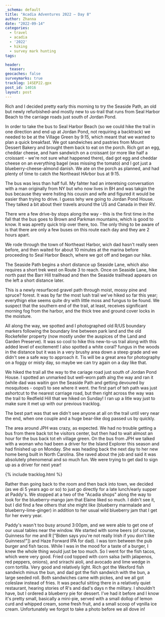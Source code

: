 ```yaml
---
_schema: default
title: "Acadia Adventures 2022 – Day 8"
author: Zhanna
date: "2022-09-14"
categories: 
  - travel
  - acadia
  - '2022'
  - hiking
  - survey mark hunting
tags:

header:
  teaser:
geocaches: false
surveymarks: true
tracklog: 14SEP22.gpx
post_id: 14016
layout: post  
---
```


Rich and I decided pretty early this morning to try the Seaside Path, an old but newly refurbished-and mostly new to us-trail that runs from Seal Harbor Beach to the carriage roads just south of Jordan Pond. 

In order to take the bus to Seal Harbor Beach (so we could hike the trail in one direction and end up at Jordan Pond, not requiring a backtrack) we needed to be at the Village Green by 9:15, which meant that we wanted to plan a quick breakfast. We got sandwiches and pastries from Mount Dessert Bakery and brought them back to eat on the porch. Rich got an egg, cheddar cheese, and ham sandwich on a croissant (or more like half a croissant - we're not sure what happened there), dad got egg and cheddar cheese on an everything bagel (was missing the tomato) and I got just a blueberry-cheese-almond danish. We ate on the porch as planned, and had plenty of time to catch the Northeast HArbor bus at 9:15.

The bus was less than half full. My fahter had an interetsing conversation with a man originally from NY but who now lives in BH and was takgin the bus because they were hsting his cousin and wife and figured it would be easier than trying to drive. I guess tehy wre going to Jordan Pond House. They talked a bit about their travels around the US and Canada in their RV. 

There wre a few drive-by stops along the way - this is the first time in the fall that the bus goes to Brown and Parkman mountains, which is good to know. It was apretty quick trip over there, too. The only thing to be aware of is that there are only a few buses on this route each day and they are 2 hours apart. 

We rode through the town of Northeast Harbor, wich dad hasn't really seen before, and then waited for about 10 minutes at the marina before proceeding to Seal Harbor Beach, where we got off and began our hike.

The Seaside Path begins a short distance up Seaside Lane, which also requires a short trek west on Route 3 to reach. Once on Seaside Lane, hike north past the Barr Hill trailhead and then the Seaside trailhead appears on the left a short distance later.

This is a newly resurfaced gravel path through moist, mossy pine and spruce? forest. It was by far the most lush trail we've hiked so far this year; everythign else seems quite dry with little moss and fungus to be found. We suspect that the southern end of the trail, at least, receives significant morning fog from the harbor, and the thick tree and ground cover locks in the moisture. 

All along the way, we spotted and I photographed old R/US boundary markers following the boundary line between park land and the old Rockefeller property (now mostly under the auspices of the Land and Garden Preserve). It was so cool to hike this new-to-us trail along with this added level of excitement! I also spotted a white coral? fungus in the woods in the distance but it was in a very brushy area down a steep grade and we didn't see a safe way to approach it. Tis will be a great area for photography on a foggy or misty day, so maybe we can try again on a day like that.

We hiked the trail all the way to the cariage road just south of Jordan Pond House. I spotted an unmarked but well-worn path alng the way and ran it (while dad was waitin gon the Seaside Path and getting devoured by mosquitoes - oops!) to see where it went. the first part of teh path was just ashortcut to the nearest carriage road, but then right across the way was the trail to Redfield Hill that we hiked on Sunday! I ran up a litle way just to make sure it met up with our previous tracklog.

The best part was that we didn't see anyone at all on the trail until very near the end, when one couple and a huge bear-like dog passed us by quickly. 

The area around JPH was crazy, as expected. We had no trouble getting a bus from there back tot he visitors center, but then had to wait almost an hour for the bus back tot eh village green. On the bus from JPH we talked with a woman who had been a driver for the Island Explorer this season and had finished up on Monday. She was heading back the next day to her new home beng built in North Carolina. She raved about the job and said it was absolutely phenomenal and so much fun. We were trying to get dad to sign up as a driver for next year!

{% include tracklog.html %}

Rather than going back to the room and then back into town, we decided (as we di 5 years ago or so) to just go directly for a late lunch/early supper at Paddy's. We stopped at a two of the "Acadia shops" along the way to look for the blueberry-mango jam that Elaine liked so much. I didn't see it, but I did find a few others that she might like (blueberry marmalade and blueberry-lime-ginger) in addition to her usual wild blueberry jam that I get for her every year.

Paddy's wasn't too busy around 3:00pm, and we were able to get one of our usual tables near the window. We started with some beers (of course, Guinness for me and R ["Biden says you're not really Irish if you don't like Guinness!"]) and Haze Forward IPA for dad). I was torn between the pub burger and fish tacos. While I was in the mood for a taste of a burger, I knew the whole thing would just be too much. So I went for the fish tacos, which were very good. Fried cod topped with corn salsa (with jalapenos, red peppers, onions), and srirachi aioli, and avocado and lime wedge in corn tortilla. Very good and relatively light. Rich got the Wexford fish sandwich minus the bun, and dad got the fish sandwich with the bun, a large seeded roll. Both sandwiches came with pickes, and we all got coleslaw instead of fries. It was peacful sitting there in a relatively quiet restaurant, hearing stories of R's and dad's days n the military. I shouldn't have, but I ordered a blueberry pie for dessert. I've had it before and I know it's pretty small, basically a mini-pie, served with a small dollop of lemon curd and whipped cream, some fresh fruit, and a small scoop of vqnilla ice cream. Unfortunately we forgot to take a photo before we all dove in!
